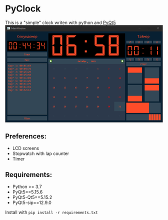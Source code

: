 # PyClock
This is a "simple" clock writen with python and [PyQt5](https://www.riverbankcomputing.com/software/pyqt/)
![](https://raw.githubusercontent.com/Ninnjah/PyOclock/master/assets/screenshot.png)

## Preferences:
- LCD screens
- Stopwatch with lap counter
- Timer

## Requirements:
- Python >= 3.7
- PyQt5==5.15.6
- PyQt5-Qt5==5.15.2
- PyQt5-sip==12.9.0

Install with
```pip install -r requirements.txt```
